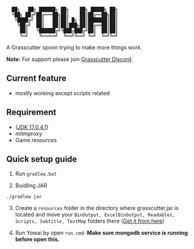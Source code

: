 
```
  ██╗   ██╗ ██████╗ ██╗    ██╗ █████╗ ██╗
  ╚██╗ ██╔╝██╔═══██╗██║    ██║██╔══██╗██║
   ╚████╔╝ ██║   ██║██║ █╗ ██║███████║██║
    ╚██╔╝  ██║   ██║██║███╗██║██╔══██║██║
     ██║   ╚██████╔╝╚███╔███╔╝██║  ██║██║
     ╚═╝    ╚═════╝  ╚══╝╚══╝ ╚═╝  ╚═╝╚═╝
```
A Grasscutter spoon trying to make more things work.

**Note:** For support please join [Grasscutter Discord](https://discord.gg/grasscutter).

## Current feature
* mostly working except scripts related

## Requirement
- ([JDK 17.0.4.1](https://www.oracle.com/java/technologies/javase/jdk17-archive-downloads.html))
- mitmproxy
- Game resources

## Quick setup guide
1. Run `gradlew.bat`

2. Buidling JAR
```
./gradlew jar
```

3. Create a `resources` folder in the directory where grasscutter.jar is located and move your `BinOutput, ExcelBinOutput, Readables, Scripts, Subtitle, TextMap` folders there ([Get it from here](https://git.crepe.moe/grasscutters/Grasscutter_Resources))

4. Run Yowai by open `run.cmd`. **Make sure mongodb service is running before open this.**


